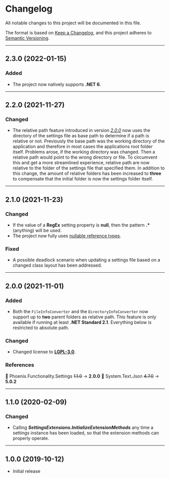 # Changelog

All notable changes to this project will be documented in this file.

The format is based on [Keep a Changelog](https://keepachangelog.com/en/1.0.0/), and this project adheres to [Semantic Versioning](https://semver.org/spec/v2.0.0.html).
___

## 2.3.0 (2022-01-15)

### Added

- The project now natively supports **.NET 6**.
___

## 2.2.0 (2021-11-27)

### Changed

- The relative path feature introduced in version [*2.0.0*](#2.0.0-(2021-11-01)) now uses the directory of the settings file as base path to determine if a path is relative or not. Previously the base path was the working directory of the application and therefore in most cases the applications root folder itself. Problems arose, if the working directory was changed. Then a relative path would point to the wrong directory or file. To circumvent this and get a more streamlined experience, relative path are now relative to the folder of the settings file that specified them. In addition to this change, the amount of relative folders has been increased to **three** to compensate that the initial folder is now the settings folder itself.

___

## 2.1.0 (2021-11-23)

### Changed

- If the value of a **RegEx** setting property is **null**, then the pattern **.\*** (anything) will be used.
- The project now fully uses [nullable reference types](https://docs.microsoft.com/en-us/dotnet/csharp/nullable-references).

### Fixed

- A possible deadlock scenario when updating a settings file based on a changed class layout has been addressed.
___

## 2.0.0 (2021-11-01)

### Added

- Both the `FileInfoConverter` and the `DirectoryInfoConverter` now support up to **two** parent folders as relative path. This feature is only available if running at least **.NET Standard 2.1**. Everything below is restricted to absolute path.

### Changed

- Changed license to [**LGPL-3.0**](https://www.gnu.org/licenses/lgpl-3.0.html).

### References

:large_blue_circle: Phoenix.Functionality.Settings ~~1.1.0~~ → **2.0.0**
:large_blue_circle: System.Text.Json ~~4.7.0~~ → **5.0.2**
___

## 1.1.0 (2020-02-09)

### Changed

- Calling **_SettingsExtensions.InitializeExtensionMethods_** any time a settings instance has been loaded, so that the extension methods can properly operate.
___

## 1.0.0 (2019-10-12)

- Initial release